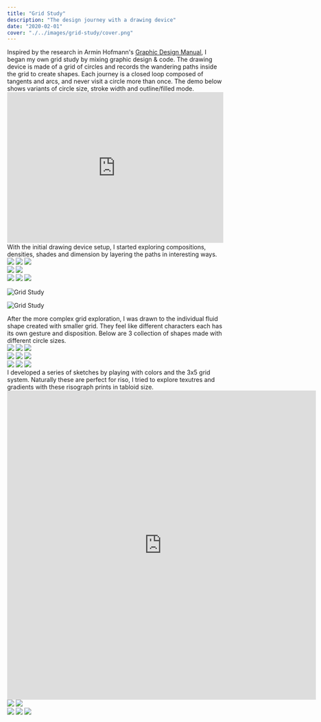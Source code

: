 ```yaml
---
title: "Grid Study"
description: "The design journey with a drawing device"
date: "2020-02-01"
cover: "./../images/grid-study/cover.png"
---
```


<div class="text">
Inspired by the research in Armin Hofmann's <a target="_blank" href="https://www.typogabor.com/armin-hofmann/pages/11-armin-hofmann.html">Graphic Design Manual</a>, I began my own grid study by mixing graphic design & code. The drawing device is made of a grid of circles and records the wandering paths inside the grid to create shapes. Each journey is a closed loop composed of tangents and arcs, and never visit a circle more than once. The demo below shows variants of circle size, stroke width and outline/filled mode.
</div>

<div class="video"><div style="padding:69.74% 0 0 0;position:relative;"><iframe src="https://player.vimeo.com/video/406053326?title=0&byline=0&portrait=0" style="position:absolute;top:0;left:0;width:100%;height:100%;" frameborder="0" allow="autoplay; fullscreen" allowfullscreen></iframe></div><script src="https://player.vimeo.com/api/player.js"></script></div>

<div class="text">
With the initial drawing device setup, I started exploring compositions, densities, shades and dimension by layering the paths in interesting ways.
</div>

<div class="row three">
  <img src="./../images/grid-study/051.jpg" />
  <img src="./../images/grid-study/054.jpg" />
  <img src="./../images/grid-study/050.jpg" />
</div>

<div class="row two">
  <img src="./../images/grid-study/053.jpg" />
  <img src="./../images/grid-study/064.png" />
</div>

<div class="row three">
  <img src="./../images/grid-study/060.png" />
  <img src="./../images/grid-study/061.png" />
  <img src="./../images/grid-study/062.png" />
</div>

![Grid Study](./../images/grid-study/200.png)

![Grid Study](./../images/grid-study/110.jpg)

<div class="text">
After the more complex grid exploration, I was drawn to the individual fluid shape created with smaller grid. They feel like different characters each has its own gesture and disposition. Below are 3 collection of shapes made with different circle sizes.
</div>

<div class="row three">
  <img src="./../images/grid-study/100.jpg" />
  <img src="./../images/grid-study/101.jpg" />
  <img src="./../images/grid-study/102.jpg" />
</div>

<div class="row three">
  <img src="./../images/grid-study/020.jpg" />
  <img src="./../images/grid-study/021.jpg" />
  <img src="./../images/grid-study/026.jpg" />
</div>

<div class="row three">
  <img src="./../images/grid-study/023.jpg" />
  <img src="./../images/grid-study/024.jpg" />
  <img src="./../images/grid-study/025.jpg" />
</div>

<div class="text">
I developed a series of sketches by playing with colors and the 3x5 grid system. Naturally these are perfect for riso, I tried to explore texutres and gradients with these risograph prints in tabloid size.
</div>

<div class="video fixed-size"><iframe src="https://player.vimeo.com/video/406273059?title=0&byline=0&portrait=0" width="720" height="720" frameborder="0" allow="autoplay; fullscreen" allowfullscreen></iframe></div>

<div class="row two">
  <img src="./../images/grid-study/IMG_1290.JPG" />
  <img src="./../images/grid-study/IMG_1303.JPG" />
</div>

<div class="row three">
  <img src="./../images/grid-study/000.jpg" />
  <img src="./../images/grid-study/001.jpg" />
  <img src="./../images/grid-study/004.jpg" />
</div>
